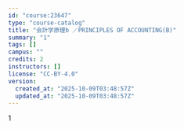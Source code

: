 ```yaml
---
id: "course:23647"
type: "course-catalog"
title: "会計学原理b ／PRINCIPLES OF ACCOUNTING(B)"
summary: "1"
tags: []
campus: ""
credits: 2
instructors: []
license: "CC-BY-4.0"
version:
  created_at: "2025-10-09T03:48:57Z"
  updated_at: "2025-10-09T03:48:57Z"
---
```

1
